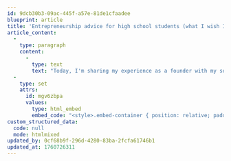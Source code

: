 ```yaml
---
id: 9dcb30b3-09ac-445f-a57e-81de1cfaadee
blueprint: article
title: 'Entrepreneurship advice for high school students (what I wish I new)'
article_content:
  -
    type: paragraph
    content:
      -
        type: text
        text: "Today, I'm sharing my experience as a founder with my son's high school Entrepreneurship class. I recorded this video so they could access it later."
  -
    type: set
    attrs:
      id: mgv6zbpa
      values:
        type: html_embed
        embed_code: "<style>.embed-container { position: relative; padding-bottom: 56.25%; height: 0; overflow: hidden; max-width: 100%; } .embed-container iframe, .embed-container object, .embed-container embed { position: absolute; top: 0; left: 0; width: 100%; height: 100%; }</style><div class='embed-container'><iframe src='https://www.youtube.com/embed//Lb87ALhuQz8' frameborder='0' allowfullscreen></iframe></div>"
custom_structured_data:
  code: null
  mode: htmlmixed
updated_by: 0cf68b9f-296d-4280-83ba-2fcfa61746b1
updated_at: 1760726311
---
```

